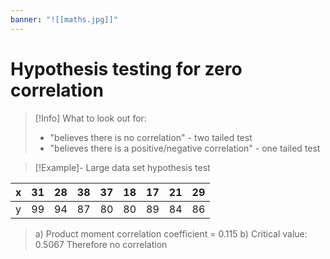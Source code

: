 ```yaml
---
banner: "![[maths.jpg]]"
---
```

# Hypothesis testing for zero correlation 

> [!Info] What to look out for: 
> - "believes there is no correlation" - two tailed test 
> - "believes there is a positive/negative correlation" - one tailed test 

> [!Example]- Large data set hypothesis test 
> 
| x | 31 | 28 | 38 | 37 | 18 | 17 | 21 | 29 |
| ---- | ---- | ---- | ---- | ---- | ---- | ---- | ---- | ---- |
| y | 99 | 94 | 87 | 80 | 80 | 89 | 84 | 86 |
>
>a) Product moment correlation coefficient = 0.115
>b) Critical value: 0.5067
>	Therefore no correlation







